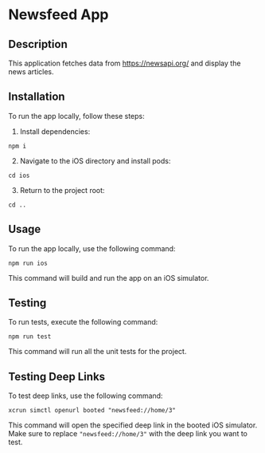 # Newsfeed App 

## Description
This application fetches data from https://newsapi.org/ and display the news articles.

## Installation
To run the app locally, follow these steps:

1. Install dependencies: 
```
npm i
```
2. Navigate to the iOS directory and install pods: 
```
cd ios
```
3. Return to the project root:
```
cd ..
```
## Usage
To run the app locally, use the following command:
```
npm run ios
```
This command will build and run the app on an iOS simulator.

## Testing
To run tests, execute the following command:
```
npm run test
```
This command will run all the unit tests for the project.

## Testing Deep Links
To test deep links, use the following command:
```
xcrun simctl openurl booted "newsfeed://home/3"
```
This command will open the specified deep link in the booted iOS simulator. Make sure to replace `"newsfeed://home/3"` with the deep link you want to test.





